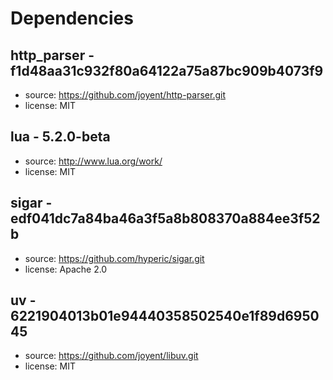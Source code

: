 # Dependencies


## http_parser - f1d48aa31c932f80a64122a75a87bc909b4073f9

 * source: https://github.com/joyent/http-parser.git
 * license: MIT

## lua - 5.2.0-beta

 * source: http://www.lua.org/work/
 * license: MIT

## sigar  - edf041dc7a84ba46a3f5a8b808370a884ee3f52b

 * source: https://github.com/hyperic/sigar.git
 * license: Apache 2.0

## uv - 6221904013b01e94440358502540e1f89d695045

 * source: https://github.com/joyent/libuv.git
 * license: MIT

